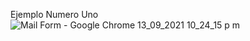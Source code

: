 Ejemplo Numero Uno
![Mail Form - Google Chrome 13_09_2021 10_24_15 p  m](https://user-images.githubusercontent.com/84784862/133179280-5cb5d0e2-da8c-410a-9955-b434f8750599.png)
